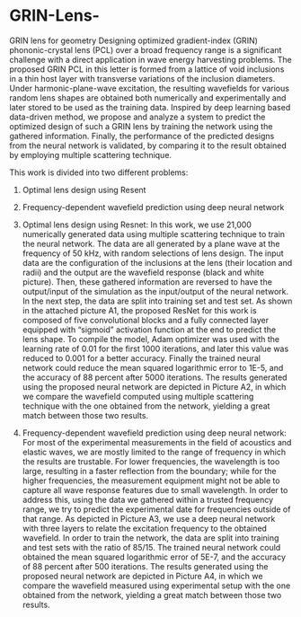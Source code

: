 # GRIN-Lens-
GRIN lens for geometry
Designing optimized gradient-index (GRIN) phononic-crystal lens (PCL) over a broad frequency range is a significant challenge with a direct application in wave energy harvesting problems. The proposed GRIN PCL in this letter is formed from a lattice of void inclusions in a thin host layer with transverse variations of the inclusion diameters. Under harmonic-plane-wave excitation, the resulting wavefields for various random lens shapes are obtained both numerically and experimentally and later stored to be used as the training data. Inspired by deep learning based data-driven method, we propose and analyze a system to predict the optimized design of such a GRIN lens by training the network using the gathered information. Finally, the performance of the predicted designs from the neural network is validated, by comparing it to the result obtained by employing multiple scattering technique. 

This work is divided into two different problems: 
1) Optimal lens design using Resent 
2) Frequency-dependent wavefield prediction using deep neural network

1) Optimal lens design using Resnet:
In this work, we use 21,000 numerically generated data using multiple scattering technique to train the neural network. The data are all generated by a plane wave at the frequency of 50 kHz, with random selections of lens design. The input data are the configuration of the inclusions at the lens (their location and radii) and the output are the wavefield response (black and white picture). Then, these gathered information are reversed to have the output/input of the simulation as the input/output of the neural network. In the next step, the data are split into training set and test set. As shown in the attached picture A1, the proposed ResNet for this work is composed of five convolutional blocks and a fully connected layer equipped with “sigmoid” activation function at the end to predict the lens shape.  To compile the model, Adam optimizer was used with the learning rate of 0.01 for the first 1000 iterations, and later this value was reduced to 0.001 for a better accuracy. Finally the trained neural network could reduce the mean squared logarithmic error to 1E-5, and the accuracy of 88 percent after 5000 iterations. The results generated using the proposed neural network are depicted in Picture A2, in which we compare the wavefield computed using multiple scattering technique with the one obtained from the network, yielding a great match between those two results. 

2) Frequency-dependent wavefield prediction using deep neural network:
For most of the experimental measurements in the field of acoustics and elastic waves, we are mostly limited to the range of frequency in which the results are trustable. For lower frequencies, the wavelength is too large, resulting in a faster reflection from the boundary; while for the higher frequencies, the measurement equipment might not be able to capture all wave response features due to small wavelength. In order to address this, using the data we gathered within a trusted frequency range, we try to predict the experimental date for frequencies outside of that range. As depicted in Picture A3, we use a deep neural network with three layers to relate the excitation frequency to the obtained wavefield. In order to train the network, the data are split into training and test sets with the ratio of 85/15. The trained neural network could obtained the mean squared logarithmic error of 5E-7, and the accuracy of 88 percent after 500 iterations. The results generated using the proposed neural network are depicted in Picture A4, in which we compare the wavefield measured using experimental setup with the one obtained from the network, yielding a great match between those two results. 


 
